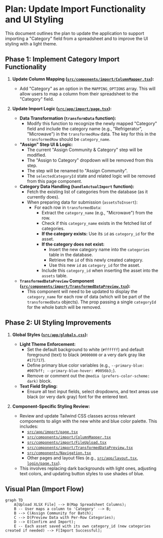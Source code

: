 # Plan: Update Import Functionality and UI Styling

This document outlines the plan to update the application to support importing a "Category" field from a spreadsheet and to improve the UI styling with a light theme.

## Phase 1: Implement Category Import Functionality

1.  **Update Column Mapping ([`src/components/import/ColumnMapper.tsx`](src/components/import/ColumnMapper.tsx)):**
    *   Add "Category" as an option in the `MAPPING_OPTIONS` array. This will allow users to map a column from their spreadsheet to the "Category" field.

2.  **Update Import Logic ([`src/app/import/page.tsx`](src/app/import/page.tsx)):**
    *   **Data Transformation (`transformData` function):**
        *   Modify this function to recognize the newly mapped "Category" field and include the category name (e.g., "Refrigerator", "Microwave") in the `transformedRow` data. The key for this in the `transformedRow` should be `category_name`.
    *   **"Assign" Step UI & Logic:**
        *   The current "Assign Community & Category" step will be modified.
        *   The "Assign to Category" dropdown will be removed from this step.
        *   The step will be renamed to "Assign Community".
        *   The `selectedCategoryId` state and related logic will be removed from this page component.
    *   **Category Data Handling (`handleActualImport` function):**
        *   Fetch the existing list of categories from the database (as it currently does).
        *   When preparing data for submission (`assetsToInsert`):
            *   For each row in `transformedData`:
                *   Extract the `category_name` (e.g., "Microwave") from the row.
                *   Check if this `category_name` exists in the fetched list of categories.
                *   **If the category exists:** Use its `id` as `category_id` for the asset.
                *   **If the category does not exist:**
                    *   Insert the new category name into the `categories` table in the database.
                    *   Retrieve the `id` of this newly created category.
                    *   Use this new `id` as `category_id` for the asset.
                *   Include this `category_id` when inserting the asset into the `assets` table.
    *   **`TransformedDataPreview` Component ([`src/components/import/TransformedDataPreview.tsx`](src/components/import/TransformedDataPreview.tsx)):**
        *   This component will need to be updated to display the `category_name` for each row of data (which will be part of the `transformedData` objects). The prop passing a single `categoryId` for the whole batch will be removed.

## Phase 2: UI Styling Improvements

1.  **Global Styles ([`src/app/globals.css`](src/app/globals.css)):**
    *   **Light Theme Enforcement:**
        *   Set the default background to white (`#ffffff`) and default foreground (text) to black (`#000000` or a very dark gray like `#171717`).
        *   Define primary blue color variables (e.g., `--primary-blue: #007bff; --primary-blue-hover: #0056b3;`).
        *   Remove or comment out the `@media (prefers-color-scheme: dark)` block.
    *   **Text Field Styling:**
        *   Ensure all text input fields, select dropdowns, and text areas use black (or very dark gray) font for the entered text.

2.  **Component-Specific Styling Review:**
    *   Review and update Tailwind CSS classes across relevant components to align with the new white and blue color palette. This includes:
        *   [`src/app/import/page.tsx`](src/app/import/page.tsx)
        *   [`src/components/import/ColumnMapper.tsx`](src/components/import/ColumnMapper.tsx)
        *   [`src/components/import/FileUpload.tsx`](src/components/import/FileUpload.tsx)
        *   [`src/components/import/TransformedDataPreview.tsx`](src/components/import/TransformedDataPreview.tsx)
        *   [`src/components/Navigation.tsx`](src/components/Navigation.tsx)
        *   Other pages and layout files (e.g., [`src/app/layout.tsx`](src/app/layout.tsx), [`login/page.tsx`](src/app/login/page.tsx)).
    *   This involves replacing dark backgrounds with light ones, adjusting text colors, and updating button styles to use shades of blue.

## Visual Plan (Import Flow)

```mermaid
graph TD
    A[Upload XLSX File] --> B(Map Spreadsheet Columns);
    B -- User maps a column to 'Category' --> B;
    B --> C(Assign Community for Batch);
    C --> D(Preview Data with Per-Row Categories);
    D --> E(Confirm and Import);
    E -- Each asset saved with its own category_id (new categories created if needed) --> F[Import Successful];
